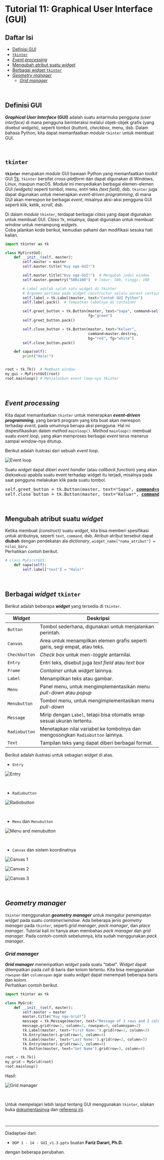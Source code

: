 # Tutorial 11: Graphical User Interface (GUI)

## Daftar Isi

- [Definisi GUI](#definisi-gui)
- [`tkinter`](#tkinter)
- [*Event processing*](#event-processing)
- [Mengubah atribut suatu *widget*](#mengubah-atribut-suatu-widget)
- [Berbagai *widget* `tkinter`](#berbagai-widget-tkinter)
- [*Geometry manager*](#geometry-manager)
  - [*Grid manager*](#grid-manager)

<br>

## Definisi GUI

***Graphical User Interface* (GUI)** adalah suatu antarmuka pengguna
*(user interface)* di mana pengguna berinteraksi melalui objek-objek grafis
(yang disebut *widgets*), seperti tombol (*button*), *checkbox*, menu, dsb.
Dalam bahasa Python, kita dapat memanfaatkan *module* `tkinter` untuk membuat
GUI.

<br>

## `tkinter`

**`tkinter`** merupakan *module* GUI bawaan Python yang memanfaatkan *toolkit*
GUI [Tk][tk]. `tkinter` bersifat *cross-platform* dan dapat digunakan di
Windows, Linux, maupun macOS. *Module* ini menyediakan berbagai elemen-elemen
GUI *(widgets)* seperti tombol, menu, entri teks *(text field)*, dsb. `tkinter`
juga dapat digunakan untuk menerapkan *event-driven programming*, di mana GUI
akan merespon ke berbagai *event*, misalnya aksi-aksi pengguna GUI seperti
klik, ketik, *scroll*, dsb.

Di dalam *module* `tkinter`, terdapat berbagai *class* yang dapat digunakan
untuk membuat GUI. *Class* `Tk`, misalnya, dapat digunakan untuk membuat
*window* untuk menampung *widgets*.  
Coba jalankan kode berikut, kemudian pahami dan modifikasi sesuka hati kalian.

```python
import tkinter as tk

class MyFirstGUI:
    def __init__(self, master):
        self.master = master
        self.master.title("Kuy nge-GUI!")

        self.master.title("Kuy nge-GUI!")  # Mengubah judul window
        self.master.geometry("500x100")  # lebar: 500, tinggi: 100

        # Label adalah salah satu widget di tkinter
        # Argumen pertama pada widget constructor selalu parent container
        self.label = tk.Label(master, text="Contoh GUI Python")
        self.label.pack()  # Tempatkan labelnya di container

        self.greet_button = tk.Button(master, text="Sapa", command=self.sapa,
                                      fg="green")
        self.greet_button.pack()

        self.close_button = tk.Button(master, text="Keluar",
                                      command=master.destroy,
                                      bg="red", fg="white")
        self.close_button.pack()

    def sapa(self):
        print("Halo!")


root = tk.Tk()  # Membuat window
my_gui = MyFirstGUI(root)
root.mainloop() # Menjalankan event loop-nya tkinter
```

<br>

## *Event processing*

Kita dapat memanfaatkan `tkinter` untuk menerapkan ***event-driven
programming***, yang berarti program yang kita buat akan merespon terhadap
*event*, pada umumnya berupa aksi pengguna. Hal ini dispesifikasikan dalam
*method* `mainloop()`. *Method* `mainloop()` membuat suatu *event loop*, yang
akan memproses berbagai *event* terus menerus sampai *window*-nya ditutup.

Berikut adalah ilustrasi dari sebuah *event loop*.

![Event loop](images/lab11_01.jpg)

Suatu *widget* dapat diberi *event handler* (atau *callback function*) yang
akan dieksekusi apabila suatu event terhadap widget itu terjadi, misalnya pada
saat pengguna melakukan klik pada suatu tombol.

<pre>
self.greet_button = tk.Button(master, text="Sapa", <b><u>command=self.sapa</u></b>)
self.close_button = tk.Button(master, text="Keluar", <b><u>command=master.destroy</u></b>)
</pre>

<br>

## Mengubah atribut suatu *widget*

Ketika membuat *(construct)* suatu *widget*, kita bisa memberi spesifikasi
untuk atributnya, seperti `text`, `command`, dsb. Atribut-atribut tersebut
dapat **diubah** dengan pendekatan ala *dictionary*,
`widget_name["nama_atribut"] = nilai_baru`.  
Perhatikan contoh berikut.

```python
# class MyFirstGUI:
    def sapa(self):
        self.label["text"] = "Halo!"
```

<br>

## Berbagai *widget* `tkinter`

Berikut adalah beberapa ***widget*** yang tersedia di `tkinter`.

| *Widget*      | Deskripsi                                                                      |
| ------------- | ------------------------------------------------------------------------------ |
| `Button`      | Tombol sederhana, digunakan untuk menjalankan perintah.                        |
| `Canvas`      | Area untuk menampilkan elemen grafis seperti garis, segi empat, atau teks.     |
| `Checkbutton` | *Check box* untuk men-*toggle* antarnilai.                                     |
| `Entry`       | Entri teks, disebut juga *text field* atau *text box*                          |
| `Frame`       | *Container* untuk *widget* lainnya.                                            |
| `Label`       | Menampilkan teks atau gambar.                                                  |
| `Menu`        | Panel menu, untuk mengimplementasikan menu *pull-down* atau *popup*            |
| `Menubutton`  | Tombol menu, untuk mengimplementasikan menu *pull-down*                        |
| `Message`     | Mirip dengan `Label`, tetapi bisa otomatis *wrap* sesuai ukuran tertentu.      |
| `Radiobutton` | Menetapkan nilai variabel ke tombolnya dan mengosongkan `Radiobutton` lainnya. |
| `Text`        | Tampilan teks yang dapat diberi berbagai format.                               |

Berikut adalah ilustrasi untuk sebagian *widget* di atas.

- `Entry`

![Entry](images/lab11_02.jpg)

<br>

- `Radiobutton`

![Radiobutton](images/lab11_03.jpg)

<br>

- `Menu` dan `Menubutton`

![Menu and menubutton](images/lab11_04.jpg)

<br>

- `Canvas` dan sistem koordinatnya

![Canvas 1](images/lab11_05.jpg)

![Canvas 2](images/lab11_06.jpg)

![Canvas 3](images/lab11_07.jpg)

<br>

## *Geometry manager*

`tkinter` menggunakan ***geometry manager*** untuk mengatur penempatan *widget*
pada suatu *container/window*. Ada beberapa jenis *geometry manager* pada
`tkinter`, seperti *grid manager*, *pack manager*, dan *place manager*.
Tutorial kali ini hanya akan membahas *pack manager* dan *grid manager*.
Pada contoh-contoh sebelumnya, kita sudah menggunakan *pack manager*.

### *Grid manager*

***Grid manager*** menempatkan *widget* pada suatu "tabel". *Widget* dapat
ditempatkan pada *cell* di baris dan kolom tertentu. Kita bisa menggunakan
`rowspan` dan `columnspan` agar suatu *widget* dapat menempati beberapa baris
dan kolom.  
Perhatikan contoh berikut.

```python
import tkinter as tk

class MyGrid:
    def __init__(self, master):
        self.master = master
        master.title("Kuy nge-Grid!")
        message = tk.Message(master, text="Message of 3 rows and 2 columns")
        message.grid(row=1, column=1, rowspan=3, columnspan=2)
        tk.Label(master, text="First Name:").grid(row=1, column=3)
        tk.Entry(master).grid(row=1, column=4)
        tk.Label(master, text="Last Name:").grid(row=2, column=3)
        tk.Entry(master).grid(row=2, column=4)
        tk.Button(master, text="Get Name").grid(row=3, column=4)

root = tk.Tk()
my_grid = MyGrid(root)
root.mainloop()
```

Hasil:

![Grid manager](images/lab11_08.jpg)

<br>

Untuk mempelajari lebih lanjut tentang GUI menggunakan `tkinter`, silakan buka
[dokumentasinya][gui with tk] dan [referensi ini][tkinter].

<br>

---

Diadaptasi dari:

- `DDP 1 - 14 - GUI_v1.3.pptx` buatan **Fariz Darari, Ph.D.**

dengan beberapa perubahan.

[tk]: https://en.wikipedia.org/wiki/Tk_(software)

[gui with tk]: https://docs.python.org/3/library/tk.html

[tkinter]: https://wiki.python.org/moin/TkInter
